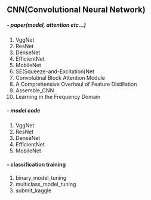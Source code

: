 ## CNN(Convolutional Neural Network)

##### - paper(model, attention etc...)
1. VggNet
2. ResNet
3. DenseNet
4. EfficientNet
5. MobileNet
6. SE(Squeeze-and-Excitation)Net
7. Convolutinal Block Attention Module
8. A Comprehensive Overhaul of Feature Distillation
9. Assemble_CNN
10. Learning in the Frequency Domain


##### - model code
1. VggNet
2. ResNet
3. DenseNet
4. EfficientNet
5. MobileNet

#### - classification training
1. binary_model_tuning
2. multiclass_model_tuning
3. submit_kaggle
